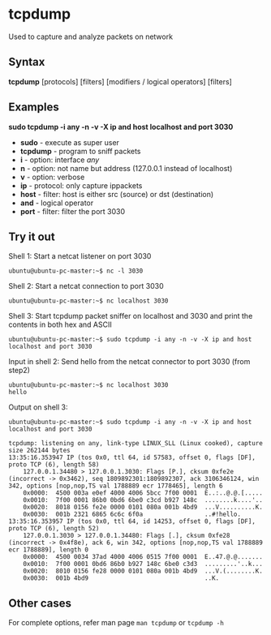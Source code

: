 # tcpdump

Used to capture and analyze packets on network

## Syntax

**tcpdump** <options> [protocols] [filters] [modifiers / logical operators] [filters]

## Examples

**sudo tcpdump -i any -n -v -X ip and host localhost and port 3030**

 - **sudo** - execute as super user
 - **tcpdump** - program to sniff packets
 - **i** - option: interface *any*
 - **n** - option: not name but address (127.0.0.1 instead of localhost)
 - **v** - option: verbose
 - **ip** - protocol: only capture ippackets
 - **host** - filter: host is either src (source) or dst (destination)
 - **and** - logical operator
 - **port** - filter: filter the port 3030
 
## Try it out

Shell 1: Start a netcat listener on port 3030

```shell
ubuntu@ubuntu-pc-master:~$ nc -l 3030
```

Shell 2: Start a netcat connection to port 3030

```shell
ubuntu@ubuntu-pc-master:~$ nc localhost 3030
```

Shell 3: Start tcpdump packet sniffer on localhost and 3030 and print the contents in both hex and ASCII

```shell
ubuntu@ubuntu-pc-master:~$ sudo tcpdump -i any -n -v -X ip and host localhost and port 3030
```

Input in shell 2: Send hello from the netcat connector to port 3030 (from step2)

```shell
ubuntu@ubuntu-pc-master:~$ nc localhost 3030
hello
```

Output on shell 3:

```
ubuntu@ubuntu-pc-master:~$ sudo tcpdump -i any -n -v -X ip and host localhost and port 3030

tcpdump: listening on any, link-type LINUX_SLL (Linux cooked), capture size 262144 bytes
13:35:16.353947 IP (tos 0x0, ttl 64, id 57583, offset 0, flags [DF], proto TCP (6), length 58)
    127.0.0.1.34480 > 127.0.0.1.3030: Flags [P.], cksum 0xfe2e (incorrect -> 0x3462), seq 1809892301:1809892307, ack 3106346124, win 342, options [nop,nop,TS val 1788889 ecr 1778465], length 6
	0x0000:  4500 003a e0ef 4000 4006 5bcc 7f00 0001  E..:..@.@.[.....
	0x0010:  7f00 0001 86b0 0bd6 6be0 c3cd b927 148c  ........k....'..
	0x0020:  8018 0156 fe2e 0000 0101 080a 001b 4bd9  ...V..........K.
	0x0030:  001b 2321 6865 6c6c 6f0a                 ..#!hello.
13:35:16.353957 IP (tos 0x0, ttl 64, id 14253, offset 0, flags [DF], proto TCP (6), length 52)
    127.0.0.1.3030 > 127.0.0.1.34480: Flags [.], cksum 0xfe28 (incorrect -> 0x4f8e), ack 6, win 342, options [nop,nop,TS val 1788889 ecr 1788889], length 0
	0x0000:  4500 0034 37ad 4000 4006 0515 7f00 0001  E..47.@.@.......
	0x0010:  7f00 0001 0bd6 86b0 b927 148c 6be0 c3d3  .........'..k...
	0x0020:  8010 0156 fe28 0000 0101 080a 001b 4bd9  ...V.(........K.
	0x0030:  001b 4bd9                                ..K.

```

## Other cases
For complete options, refer man page `man tcpdump` or `tcpdump -h`



